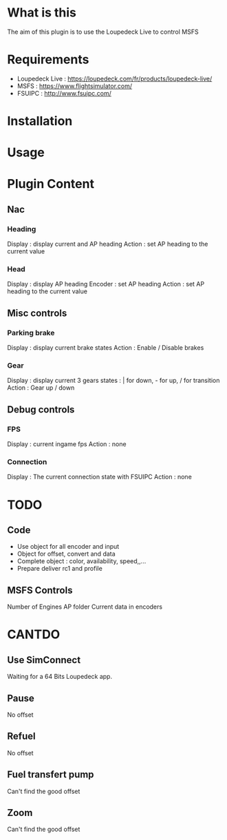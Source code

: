 # What is this
The aim of this plugin is to use the Loupedeck Live to control MSFS
# Requirements
* Loupedeck Live : https://loupedeck.com/fr/products/loupedeck-live/
* MSFS : https://www.flightsimulator.com/
* FSUIPC : http://www.fsuipc.com/
# Installation

# Usage

# Plugin Content
## Nac
### Heading
Display : display current and AP heading
Action : set AP heading to the current value
### Head
Display : display AP heading
Encoder : set AP heading
Action : set AP heading to the current value
## Misc controls
### Parking brake
Display : display current brake states
Action : Enable / Disable brakes
### Gear
Display : display current 3 gears states : | for down, - for up, / for transition
Action : Gear up / down
## Debug controls
### FPS
Display : current ingame fps
Action : none
### Connection
Display : The current connection state with FSUIPC
Action : none

# TODO
## Code
* Use object for all encoder and input
* Object for offset, convert and data
* Complete object : color, availability, speed,,...
* Prepare deliver rc1 and profile

## MSFS Controls
Number of Engines
AP folder
Current data in encoders

# CANTDO
## Use SimConnect
Waiting for a 64 Bits Loupedeck app.
## Pause
No offset
## Refuel
No offset
## Fuel transfert pump
Can't find the good offset
## Zoom
Can't find the good offset

